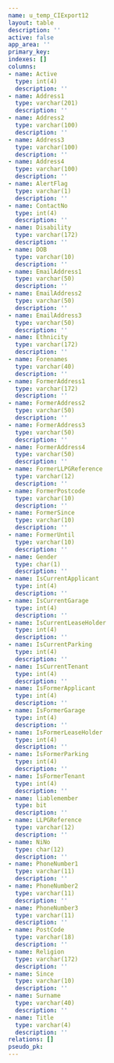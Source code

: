 ```yaml
---
name: u_temp_CIExport12
layout: table
description: ''
active: false
app_area: ''
primary_key: 
indexes: []
columns:
- name: Active
  type: int(4)
  description: ''
- name: Address1
  type: varchar(201)
  description: ''
- name: Address2
  type: varchar(100)
  description: ''
- name: Address3
  type: varchar(100)
  description: ''
- name: Address4
  type: varchar(100)
  description: ''
- name: AlertFlag
  type: varchar(1)
  description: ''
- name: ContactNo
  type: int(4)
  description: ''
- name: Disability
  type: varchar(172)
  description: ''
- name: DOB
  type: varchar(10)
  description: ''
- name: EmailAddress1
  type: varchar(50)
  description: ''
- name: EmailAddress2
  type: varchar(50)
  description: ''
- name: EmailAddress3
  type: varchar(50)
  description: ''
- name: Ethnicity
  type: varchar(172)
  description: ''
- name: Forenames
  type: varchar(40)
  description: ''
- name: FormerAddress1
  type: varchar(172)
  description: ''
- name: FormerAddress2
  type: varchar(50)
  description: ''
- name: FormerAddress3
  type: varchar(50)
  description: ''
- name: FormerAddress4
  type: varchar(50)
  description: ''
- name: FormerLLPGReference
  type: varchar(12)
  description: ''
- name: FormerPostcode
  type: varchar(10)
  description: ''
- name: FormerSince
  type: varchar(10)
  description: ''
- name: FormerUntil
  type: varchar(10)
  description: ''
- name: Gender
  type: char(1)
  description: ''
- name: IsCurrentApplicant
  type: int(4)
  description: ''
- name: IsCurrentGarage
  type: int(4)
  description: ''
- name: IsCurrentLeaseHolder
  type: int(4)
  description: ''
- name: IsCurrentParking
  type: int(4)
  description: ''
- name: IsCurrentTenant
  type: int(4)
  description: ''
- name: IsFormerApplicant
  type: int(4)
  description: ''
- name: IsFormerGarage
  type: int(4)
  description: ''
- name: IsFormerLeaseHolder
  type: int(4)
  description: ''
- name: IsFormerParking
  type: int(4)
  description: ''
- name: IsFormerTenant
  type: int(4)
  description: ''
- name: liablemember
  type: bit
  description: ''
- name: LLPGReference
  type: varchar(12)
  description: ''
- name: NiNo
  type: char(12)
  description: ''
- name: PhoneNumber1
  type: varchar(11)
  description: ''
- name: PhoneNumber2
  type: varchar(11)
  description: ''
- name: PhoneNumber3
  type: varchar(11)
  description: ''
- name: PostCode
  type: varchar(18)
  description: ''
- name: Religion
  type: varchar(172)
  description: ''
- name: Since
  type: varchar(10)
  description: ''
- name: Surname
  type: varchar(40)
  description: ''
- name: Title
  type: varchar(4)
  description: ''
relations: []
pseudo_pk: 
---
```


